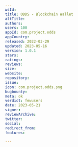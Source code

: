 ```yaml
---
wsId: 
title: ODDS - Blockchain Wallet
altTitle: 
authors: 
users: 100
appId: com.project.odds
appCountry: 
released: 2022-03-29
updated: 2023-05-16
version: 1.0.1
stars: 
ratings: 
reviews: 
size: 
website: 
repository: 
issue: 
icon: com.project.odds.png
bugbounty: 
meta: ok
verdict: fewusers
date: 2023-05-21
signer: 
reviewArchive: 
twitter: 
social: 
redirect_from: 
features: 

---
```


